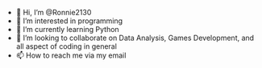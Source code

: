 - 👋 Hi, I’m @Ronnie2130
- 👀 I’m interested in programming
- 🌱 I’m currently learning Python
- 💞️ I’m looking to collaborate on Data Analysis, Games Development, and all aspect of coding in general
- 📫 How to reach me via my email

<!---
Ronnie2130/Ronnie2130 is a ✨ special ✨ repository because its `README.md` (this file) appears on your GitHub profile.
You can click the Preview link to take a look at your changes.
--->
